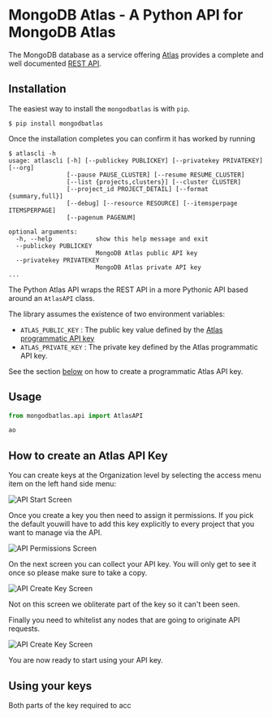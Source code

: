 # MongoDB Atlas - A Python API for MongoDB Atlas

The MongoDB database as a service offering [Atlas](https://www.mongodb.com/cloud/atlas) provides
a complete and well documented [REST API](https://docs.atlas.mongodb.com/api/).

## Installation

The easiest way to install the `mongodbatlas` is with `pip`.

```shell
$ pip install mongodbatlas
```

Once the installation completes you can confirm it has worked by running

```shell
$ atlascli -h
usage: atlascli [-h] [--publickey PUBLICKEY] [--privatekey PRIVATEKEY] [--org]
                [--pause PAUSE_CLUSTER] [--resume RESUME_CLUSTER]
                [--list {projects,clusters}] [--cluster CLUSTER]
                [--project_id PROJECT_DETAIL] [--format {summary,full}]
                [--debug] [--resource RESOURCE] [--itemsperpage ITEMSPERPAGE]
                [--pagenum PAGENUM]

optional arguments:
  -h, --help            show this help message and exit
  --publickey PUBLICKEY
                        MongoDB Atlas public API key
  --privatekey PRIVATEKEY
                        MongoDB Atlas private API key
...
```


The Python Atlas API wraps the REST API in a more Pythonic
API based around an ``AtlasAPI`` class. 

The library assumes the existence of two environment variables:

* `ATLAS_PUBLIC_KEY` : The public key value defined by the 
[Atlas programmatic API key](https://docs.atlas.mongodb.com/configure-api-access/#programmatic-api-keys)
* `ATLAS_PRIVATE_KEY` : The private key defined by the Atlas programmatic API
key.

See the section [below](#how-to-create-an-atlas-api-key) on how to create a programmatic Atlas API key.

## Usage

```python
from mongodbatlas.api import AtlasAPI

ao

```
## How to create an Atlas API Key
You can create keys at the Organization level by selecting the access menu item 
on the left hand side menu:

![API Start Screen ](https://raw.githubusercontent.com/jdrumgoole/atlasapi/master/images/api-key-screen.png)


Once you create a key you then need to assign it permissions. If you pick the 
default youwill have to add this key explicitly to every project that you want 
to manage via the API.

![API Permissions Screen ](https://raw.githubusercontent.com/jdrumgoole/atlasapi/master/images/api-key-permissions.png)

On the next screen you can collect your API key. You will only get to see it
once so please make sure to take a copy.


![API Create Key Screen ](https://raw.githubusercontent.com/jdrumgoole/atlasapi/master/images/api-key-create.png)

Not on this screen we obliterate part of the key so it can't been seen. 

Finally you need to whitelist any nodes that are going to originate API requests. 

![API Create Key Screen ](https://raw.githubusercontent.com/jdrumgoole/atlasapi/master/images/api-key-whitelist.png)

You are now ready to start using your API key.

## Using your keys

Both parts of the key required to acc
